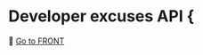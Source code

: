 # Developer excuses API {

🚀 [Go to FRONT](https://github.com/amargopastor/developer-excuses-front)
